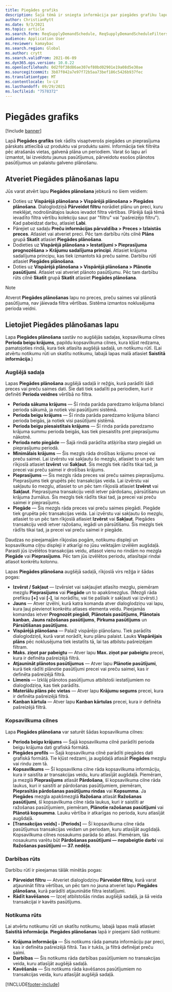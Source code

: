 ```yaml
---
title: Piegādes grafiks
description: Šajā tēmā ir sniegta informācija par piegādes grafiku lapu un tās iespējām.
author: ChristianRytt
ms.date: 9/3/2021
ms.topic: article
ms.search.form: ReqSupplyDemandSchedule, ReqSupplyDemandScheduleFilters, ReqSupplyDemandItemDetails, ReqTransFuturesActionsPart, ReqSupplyDemandOverviewLegendPart
audience: Application User
ms.reviewer: kamaybac
ms.search.region: Global
ms.author: crytt
ms.search.validFrom: 2021-06-09
ms.dyn365.ops.version: 10.0.22
ms.openlocfilehash: 0d2f0f38d86ae307ef80bd02901e19a08d5e30ae
ms.sourcegitcommit: 3b87f042a7e97f72b5aa73bef186c5426b937fec
ms.translationtype: MT
ms.contentlocale: lv-LV
ms.lasthandoff: 09/29/2021
ms.locfileid: "7578372"
---
```

# <a name="supply-schedule"></a>Piegādes grafiks

[!include [banner](../includes/banner.md)]

Lapā **Piegādes grafiks** tiek rādīts visaptverošs piegādes un pieprasījuma pārskats attiecībā uz produktu vai produktu saimi. Informācija tiek filtrēta pēc atrašanās vietas, galvenā plāna un periodiem. Varat šo lapu arī izmantot, lai izveidotu jaunus pasūtījumus, pārveidotu esošos plānotos pasūtījumus un palaistu galveno plānošanu.

## <a name="open-the-supply-schedule-page"></a>Atveriet Piegādes plānošanas lapu

Jūs varat atvērt lapu **Piegādes plānošana** jebkurā no šiem veidiem:

- Doties uz **Vispārējā plānošana \> Vispārējā plānošana \> Piegādes plānošana**. Dialoglodziņā **Pārveidot filtru** norādiet plānu un preci, kuru meklējat, nodrošinātajos laukos ievadot filtra vērtības. (Pārējā šajā tēmā ievadīto filtra vērtību kolekciju sauc par "filtru" vai "pašreizējo filtru"). Kad pabeidzat darbu, atlasiet **Labi**.
- Pārejiet uz sadaļu **Preču informācijas pārvaldība \> Preces \> Izlaistās preces**. Atlasiet vai atveriet preci. Pēc tam darbību rūts cilnē **Plāns** grupā **Skatīt** atlasiet **Piegādes plānošana**.
- Dodieties uz **Vispārējā plānošana \> Iestatījumi \> Pieprasījuma prognozēšana \> Krājumu sadalījuma principi**. Atlasiet krājuma sadalījuma principu, kas tiek izmantots kā preču saime. Darbību rūtī atlasiet **Piegādes plānošana**.
- Doties uz **Vispārējā plānošana \> Vispārējā plānošana \> Plānotie pasūtījumi**. Atlasiet vai atveriet plānoto pasūtījumu. Pēc tam darbību rūts cilnē **Skatīt** grupā **Skatīt** atlasiet **Piegādes plānošana**.

> [!NOTE]
> Atverot **Piegādes plānošanas** lapu no preces, preču saimes vai plānotā pasūtījuma, nav jāievada filtra vērtības. Sistēma izmantos noklusējuma perioda veidni.

## <a name="use-the-supply-schedule-page"></a>Lietojiet Piegādes plānošanas lapu

Lapa **Piegādes plānošana** sastāv no augšējās sadaļas, kopsavilkuma cilnes **Perioda beigu krājums**, papildu kopsavilkuma cilnes, kura kļūst redzama, pamatojoties rindā, kura tiek atlasīta augšējā sadaļā, un notikumu rūtī. (Lai atvērtu notikumu rūti un skatītu notikumu, labajā lapas malā atlasiet **Saistītā informācija**.)

### <a name="upper-section"></a>Augšējā sadaļa

Lapas **Piegādes plānošana** augšējā sadaļā ir režģis, kurā parādīti šādi preces vai preču saimes dati. Šie dati tiek sadalīti pa periodiem, kuri ir definēti **Perioda veidnes** vērtībā no filtra.

- **Perioda sākuma krājums** — Šī rinda parāda paredzamo krājuma bilanci perioda sākumā, ja notiek visi pasūtījumi sistēmā.
- **Perioda beigu krājums** — Šī rinda parāda paredzamo krājuma bilanci perioda beigās, ja notiek visi pasūtījumi sistēmā.
- **Perioda beigu piesaistītais krājums** — Šī rinda parāda paredzamo krājuma summu perioda beigās, kas tiek piesaistīts pret pieprasījumu nākotnē.
- **Perioda neto piegāde** — Šajā rindā parādīta atšķirība starp piegādi un pieprasījumu periodā.
- **Minimālais krājums** — Šis mezgls rāda drošības krājumu precei vai preču saimei. Lai izvērstu vai sakļautu šo mezglu, atlasiet to un pēc tam rīkjoslā atlasiet **Izvērst** vai **Sakļaut**. Šis mezgls tiek rādīts tikai tad, ja precei vai preču saimei ir drošības krājums.
- **Pieprasījums** — Šis mezgls rāda preces vai preču saimes pieprasījumu. Pieprasījums tiek grupēts pēc transakcijas veida. Lai izvērstu vai sakļautu šo mezglu, atlasiet to un pēc tam rīkjoslā atlasiet **Izvērst** vai **Sakļaut**. Pieprasījuma transakciju veidi ietver pārdošanu, pārsūtīšanu un krājuma žurnālus. Šis mezgls tiek rādīts tikai tad, ja precei vai preču saimei ir pieprasījums.
- **Piegāde** — Šis mezgls rāda preces vai preču saimes piegādi. Piegāde tiek grupēta pēc transakcijas veida. Lai izvērstu vai sakļautu šo mezglu, atlasiet to un pēc tam rīkjoslā atlasiet **Izvērst** vai **Sakļaut**. Piegādes transakciju veidi ietver ražošanu, iegādi un pārsūtīšanu. Šis mezgls tiek rādīts tikai tad, ja precei vai preču saimei ir piegāde.

Daudzas no pieejamajām rīkjoslas pogām, notikumu displeji un kopsavilkuma ciļņu displeji ir atkarīgi no jūsu veiktajām izvēlēm augšdaļā. Parasti jūs izvēlētos transakcijas veidu, atlasot vienu no rindām no mezgla **Piegāde** vai **Pieprasījums**. Pēc tam jūs izvēlētos periodu, atlasītajai rindai atlasot konkrētu kolonnu.

Lapas **Piegādes plānošana** augšējā sadaļā, rīkjoslā virs režģa ir šādas pogas:

- **Izvērst / Sakļaut** — Izvērsiet vai sakļaujiet atlasīto mezglu, piemēram mezglu **Pieprasījums** vai **Piegāde** un to apakšmezglus. (Mezgli rāda prefiksu **\[+\]** vai **\[-\]**, lai norādītu, vai tie pašlaik ir sakļauti vai izvērsti.)
- **Jauns** — Atver izvēlni, kurā katra komanda atver dialoglodziņu vai lapu, kura ļauj pievienot konkrētu atlases elementa veidu. Pieejamās komandas ietver **Prognozēt piegādi**, **Plānotais pasūtījums**, **Plānotais kanban**, **Jauns ražošanas pasūtījums**, **Pirkuma pasūtījums** un **Pārsūtīšanas pasūtījums**.
- **Vispārējā plānošana** — Palaiž vispārējo plānošanu. Tiek parādīts dialoglodziņš, kurā varat norādīt, kuru plānu palaist. Lauks **Vispārējais plāns** pēc noklusējuma tiek iestatīts tā, lai tas atbilstu pašreizējam filtram.
- **Maks. ziņot par pabeigtu** — Atver lapu **Max. ziņot par pabeigtu** precei, kura ir definēta pašreizējā filtrā.
- **Atjaunināt plānotos pasūtījumus** — Atver lapu **Plānotie pasūtījumi**, kurā tiek rādīti plānotie pasūtījumi precei vai preču saimei, kas ir definēta pašreizējā filtrā.
- **Līmenis** — Izklāj plānotos pasūtījumus atbilstoši iestatījumiem no dialoglodziņa, kas tiek parādīts.
- **Materiālu plāns pēc vietas** — Atver lapu **Krājumu segums** precei, kura ir definēta pašreizējā filtrā.
- **Kanban kārtula** — Atver lapu **Kanban kārtulas** precei, kura ir definēta pašreizējā filtrā.

### <a name="fasttabs"></a>Kopsavilkuma cilnes

Lapa **Piegādes plānošana** var saturēt šādas kopsavilkuma cilnes:

- **Perioda beigu krājums** — Šajā kopsavilkuma cilnē parādīti perioda beigu krājuma dati grafiskā formātā.
- **Piegādes profils** — Šajā kopsavilkuma cilnē parādīti piegādes dati grafiskā formātā. Tie kļūst redzami, ja augšdaļā atlasāt **Piegādes** mezglu vai rindu zem tā.
- **Kopsavilkums** — Šī kopsavilkma cilne rāda kopsavilkuma informāciju, kura ir saistīta ar transakcijas veidu, kuru atlasījāt augšdaļā. Piemēram, ja mezglā **Pieprasījums** atlasāt **Pārdošana**, šī kopsavilkuma cilne rāda laukus, kuri ir saistīti ar pārdošanas pasūtījumiem, piemēram, **Pieprasītās pārdošanas pasūtījumu rindas** vai **Kopsumma**. Ja **Piegādes** mezgla apakšmezglā **Ražošana** atlasāt **Ražošanas pasūtījumi**, šī kopsavilkuma cilne rāda laukus, kuri ir saistīti ar ražošanas pasūtījumiem, piemēram, **Plānotie ražošanas pasūtījumi** vai **Plānotā kopsumma**. Lauku vērtība ir atkarīgas no perioda, kuru atlasījāt augšdaļā. 
- **\[Transakcijas veids\] - \[Periods\]** — Šī kopsavilkuma cilne rāda pasūtījumus transakcijas veidam un periodam, kuru atlasījāt augšdaļā. Kopsavilkuma cilnes nosaukums parāda šo atlasi. Piemēram, tās nosaukums varētu būt **Pārdošanas pasūtījumi — nepabeigtie darbi** vai **Ražošanas pasūtījumi — 37. nedēļa**.

### <a name="action-pane"></a>Darbības rūts

Darbību rūtī ir pieejamas tālāk minētās pogas:

- **Pārveidot filtru** — Atveriet dialoglodziņu **Pārveidot filtru**, kurā varat atjaunināt filtra vērtības, un pēc tam no jauna atveriet lapu **Piegādes plānošana**, kurā parādīti atjauninātie filtra iestatījumi.
- **Rādīt kavēšanos** — Izceļ atbilstošās rindas augšējā sadaļā, ja šā veida transakcijai ir kavēts pasūtījums.

### <a name="factbox-pane"></a>Notikuma rūts

Lai atvērtu notikumu rūti un skatītu notikumu, labajā lapas malā atlasiet **Saistītā informācija**. **Piegādes plānošanas** lapā ir pieejami šādi notikumi:

- **Krājuma informācija** — Šis notikums rāda pamata informāciju par preci, kas ir definēta pašreizējā filtrā. Tas ir tukšs, ja filtrā definējat preču saimi.
- **Darbības** — Šis notikums rāda darbības pasūtījumiem no transakcijas veida, kuru atlasījāt augšējā sadaļā.
- **Kavēšanās** — Šis notikums rāda kavēšanos pasūtījumiem no transakcijas veida, kuru atlasījāt augšējā sadaļā.

[!INCLUDE[footer-include](../../includes/footer-banner.md)]
